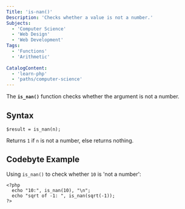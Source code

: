 ```yaml
---
Title: 'is-nan()' 
Description: 'Checks whether a value is not a number.'
Subjects:
  - 'Computer Science'
  - 'Web Design'
  - 'Web Development'
Tags:
  - 'Functions'
  - 'Arithmetic'
  
CatalogContent: 
  - 'learn-php'
  - 'paths/computer-science'
---
```


The **`is_nan()`** function checks whether the argument is not a number.

## Syntax

```pseudo
$result = is_nan(n);
```

Returns `1` if `n` is not a number, else returns nothing.

## Codebyte Example

Using `is_nan()` to check whether `10` is 'not a number':

```codebyte/php
<?php
  echo "10:", is_nan(10), "\n";
  echo "sqrt of -1: ", is_nan(sqrt(-1));
?>